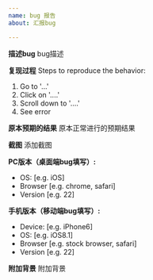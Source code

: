 ```yaml
---
name: bug 报告
about: 汇报bug

---
```


**描述bug**
bug描述

**复现过程**
Steps to reproduce the behavior:
1. Go to '...'
2. Click on '....'
3. Scroll down to '....'
4. See error

**原本预期的结果**
原本正常进行的预期结果

**截图**
添加截图

**PC版本（桌面端bug填写）:**
 - OS: [e.g. iOS]
 - Browser [e.g. chrome, safari]
 - Version [e.g. 22]

**手机版本（移动端bug填写）:**
 - Device: [e.g. iPhone6]
 - OS: [e.g. iOS8.1]
 - Browser [e.g. stock browser, safari]
 - Version [e.g. 22]

**附加背景**
附加背景
